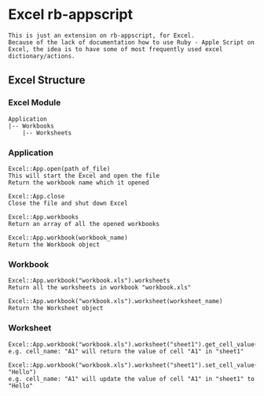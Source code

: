 # Excel rb-appscript

	This is just an extension on rb-appscript, for Excel.
	Because of the lack of documentation how to use Ruby - Apple Script on Excel, the idea is to have some of most frequently used excel dictionary/actions.


## Excel Structure

### Excel Module

	Application
	|-- Workbooks
		|-- Worksheets

### Application

	Excel::App.open(path_of_file)
	This will start the Excel and open the file
	Return the workbook name which it opened
	
	Excel::App.close
	Close the file and shut down Excel
	
	Excel::App.workbooks
	Return an array of all the opened workbooks
	
	Excel::App.workbook(workbook_name)
	Return the Workbook object
	
### Workbook

	Excel::App.workbook("workbook.xls").worksheets
	Return all the worksheets in workbook "workbook.xls"
	
	Excel::App.workbook("workbook.xls").worksheet(worksheet_name)
	Return the Worksheet object

### Worksheet

	Excel::App.workbook("workbook.xls").worksheet("sheet1").get_cell_value(cell_name)
	e.g. cell_name: "A1" will return the value of cell "A1" in "sheet1"
	
	Excel::App.workbook("workbook.xls").worksheet("sheet1").set_cell_value(cell_name, "Hello")
	e.g. cell_name: "A1" will update the value of cell "A1" in "sheet1" to "Hello"